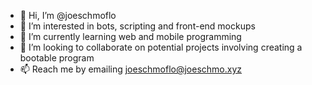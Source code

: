 - 👋 Hi, I’m @joeschmoflo
- 👀 I’m interested in bots, scripting and front-end mockups
- 🌱 I’m currently learning web and mobile programming
- 💞️ I’m looking to collaborate on potential projects involving creating a bootable program
- 📫 Reach me by emailing joeschmoflo@joeschmo.xyz
